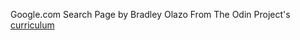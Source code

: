 Google.com Search Page by Bradley Olazo
From The Odin Project's [curriculum](http://www.theodinproject.com/courses/web-development-101/lessons/html-css)
